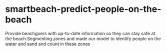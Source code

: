 # smartbeach-predict-people-on-the-beach
Provide beachgoers with up-to-date information so they can stay safe at the beach​.Segmenting zones and made our model to identify people on the water and sand and count in these zones​
